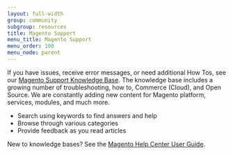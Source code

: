 ```yaml
---
layout: full-width
group: community
subgroup: resources
title: Magento Support
menu_title: Magento Support
menu_order: 100
menu_node: parent
---
```


If you have issues, receive error messages, or need additional How Tos, see our [Magento Support Knowledge Base](https://support.magento.com). The knowledge base includes a growing number of troubleshooting, how to, Commerce (Cloud), and Open Source. We are constantly adding new content for Magento platform, services, modules, and much more.

* Search using keywords to find answers and help
* Browse through various categories
* Provide feedback as you read articles

New to knowledge bases? See the [Magento Help Center User Guide](https://support.magento.com/hc/en-us/articles/360000913794).
